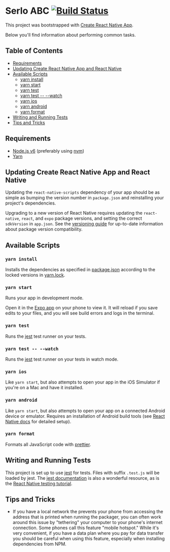 # Serlo ABC [![Build Status](https://travis-ci.org/serlo-org/serlo-abc.svg?branch=master)](https://travis-ci.org/serlo-org/serlo-abc)

This project was bootstrapped with [Create React Native App](https://github.com/react-community/create-react-native-app).

Below you'll find information about performing common tasks.

## Table of Contents

* [Requirements](#requirements)
* [Updating Create React Native App and React Native](#updating-create-react-native-app-and-react-native)
* [Available Scripts](#available-scripts)
  * [yarn install](#yarn-install)
  * [yarn start](#yarn-start)
  * [yarn test](#yarn-test)
  * [yarn test -- --watch](#yarn-test-watch)
  * [yarn ios](#yarn-ios)
  * [yarn android](#yarn-android)
  * [yarn format](#yarn-format)
* [Writing and Running Tests](#writing-and-running-tests)
* [Tips and Tricks](#tips-and-tricks)

## Requirements

* [Node.js v6](https://nodejs.org) (preferably using [nvm](https://github.com/creationix/nvm))
* [Yarn](https://yarnpkg.com/)

## Updating Create React Native App and React Native

Updating the `react-native-scripts` dependency of your app should be as simple as bumping the version number in `package.json` and reinstalling your project's dependencies.

Upgrading to a new version of React Native requires updating the `react-native`, `react`, and `expo` package versions, and setting the correct `sdkVersion` in `app.json`. See the [versioning guide](https://github.com/react-community/create-react-native-app/blob/master/VERSIONS.md) for up-to-date information about package version compatibility.

## Available Scripts

### `yarn install`

Installs the dependencies as specified in [package.json](package.json) according to the locked versions in [yarn.lock](yarn.lock).

### `yarn start`

Runs your app in development mode.

Open it in the [Expo app](https://expo.io) on your phone to view it. It will reload if you save edits to your files, and you will see build errors and logs in the terminal.

### `yarn test`

Runs the [jest](https://github.com/facebook/jest) test runner on your tests.

### `yarn test -- --watch`

Runs the [jest](https://github.com/facebook/jest) test runner on your tests in watch mode.

### `yarn ios`

Like `yarn start`, but also attempts to open your app in the iOS Simulator if you're on a Mac and have it installed.

### `yarn android`

Like `yarn start`, but also attempts to open your app on a connected Android device or emulator. Requires an installation of Android build tools (see [React Native docs](https://facebook.github.io/react-native/docs/getting-started.html) for detailed setup).

### `yarn format`

Formats all JavaScript code with [prettier](https://github.com/prettier/prettier). 

## Writing and Running Tests

This project is set up to use [jest](https://facebook.github.io/jest/) for tests. Files with suffix `.test.js` will be loaded by jest. The [jest documentation](https://facebook.github.io/jest/docs/getting-started.html) is also a wonderful resource, as is the [React Native testing tutorial](https://facebook.github.io/jest/docs/tutorial-react-native.html).

## Tips and Tricks

* If you have a local network the prevents your phone from accessing the address that is printed when running the packager, you can often work around this issue by "tethering" your computer to your phone's internet connection. Some phones call this feature "mobile hotspot." While it's very convenient, if you have a data plan where you pay for data transfer you should be careful when using this feature, especially when installing dependencies from NPM.

